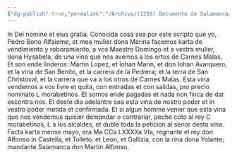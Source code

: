 ```yaml
---
{"dg-publish":true,"permalink":"/Archivo/(1258) Documento de Salamanca/","tags":["#Siglo_13","a1258","escrito","medieval","Salamanca","leonés","documento"]}
---
```



In Dei nomine et eius gratia.
Conocida cosa sea por este scripto que yo, Pedro Bono Alfaieme, et mea mulier dona Marina facemos karta de vendimiento y roboramiento, a vos Maestre Domingo et a vestra mulier, dona Hysabela, de una vina que nos avemos a los ortos de Carnes Malas. Et son ende linderos: Martin Lopez, et Iohan Marin, et don Iohan Avarquero, et la vina de San Benito, et la carrera de la Pedrera; et la terra de San Christoval, et la carrera que va a los otros de Carnes Malas. Esta vina vendemos a vos livre et quita, con entradas et con salidas, pro precio nominato L morabetinos. Et somos ende pagadas et nada non finca de dar escontra nos. Et deste dia adelantre sea esta vina de nostro poder et in vestro poder metida et confirmada.
Et si algun homme venier que esta vina que nos vendemus quisier demandar o contrariar, peche coto al rey C morabetinos, L a los alcaldes, et duble toda la peticion al senor desta vina.
Facta karta mense mayo, era Ma CCa LXXXXa VIa, regnante el rey don Alfonso in Castella, et Tolleto, et Leon, et Gallizia, con la rina dona Yolante; mandante Salamanca don Martin Alfonso.